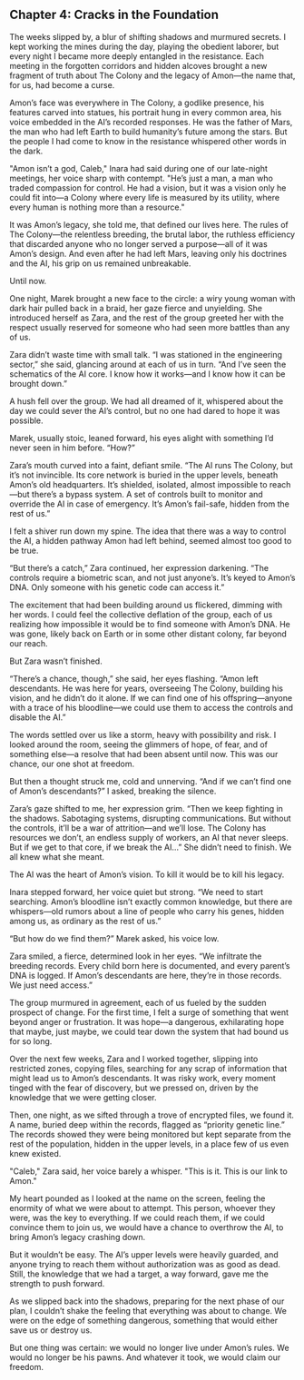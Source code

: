 ## Chapter 4: Cracks in the Foundation

The weeks slipped by, a blur of shifting shadows and murmured secrets. I kept working the mines during the day, playing the obedient laborer, but every night I became more deeply entangled in the resistance. Each meeting in the forgotten corridors and hidden alcoves brought a new fragment of truth about The Colony and the legacy of Amon—the name that, for us, had become a curse.

Amon’s face was everywhere in The Colony, a godlike presence, his features carved into statues, his portrait hung in every common area, his voice embedded in the AI’s recorded responses. He was the father of Mars, the man who had left Earth to build humanity’s future among the stars. But the people I had come to know in the resistance whispered other words in the dark.

"Amon isn’t a god, Caleb," Inara had said during one of our late-night meetings, her voice sharp with contempt. "He’s just a man, a man who traded compassion for control. He had a vision, but it was a vision only he could fit into—a Colony where every life is measured by its utility, where every human is nothing more than a resource."

It was Amon’s legacy, she told me, that defined our lives here. The rules of The Colony—the relentless breeding, the brutal labor, the ruthless efficiency that discarded anyone who no longer served a purpose—all of it was Amon’s design. And even after he had left Mars, leaving only his doctrines and the AI, his grip on us remained unbreakable.

Until now.

One night, Marek brought a new face to the circle: a wiry young woman with dark hair pulled back in a braid, her gaze fierce and unyielding. She introduced herself as Zara, and the rest of the group greeted her with the respect usually reserved for someone who had seen more battles than any of us.

Zara didn’t waste time with small talk. “I was stationed in the engineering sector,” she said, glancing around at each of us in turn. “And I’ve seen the schematics of the AI core. I know how it works—and I know how it can be brought down.”

A hush fell over the group. We had all dreamed of it, whispered about the day we could sever the AI’s control, but no one had dared to hope it was possible.

Marek, usually stoic, leaned forward, his eyes alight with something I’d never seen in him before. “How?”

Zara’s mouth curved into a faint, defiant smile. “The AI runs The Colony, but it’s not invincible. Its core network is buried in the upper levels, beneath Amon’s old headquarters. It’s shielded, isolated, almost impossible to reach—but there’s a bypass system. A set of controls built to monitor and override the AI in case of emergency. It’s Amon’s fail-safe, hidden from the rest of us.”

I felt a shiver run down my spine. The idea that there was a way to control the AI, a hidden pathway Amon had left behind, seemed almost too good to be true.

“But there’s a catch,” Zara continued, her expression darkening. “The controls require a biometric scan, and not just anyone’s. It’s keyed to Amon’s DNA. Only someone with his genetic code can access it.”

The excitement that had been building around us flickered, dimming with her words. I could feel the collective deflation of the group, each of us realizing how impossible it would be to find someone with Amon’s DNA. He was gone, likely back on Earth or in some other distant colony, far beyond our reach.

But Zara wasn’t finished.

“There’s a chance, though,” she said, her eyes flashing. “Amon left descendants. He was here for years, overseeing The Colony, building his vision, and he didn’t do it alone. If we can find one of his offspring—anyone with a trace of his bloodline—we could use them to access the controls and disable the AI.”

The words settled over us like a storm, heavy with possibility and risk. I looked around the room, seeing the glimmers of hope, of fear, and of something else—a resolve that had been absent until now. This was our chance, our one shot at freedom.

But then a thought struck me, cold and unnerving. “And if we can’t find one of Amon’s descendants?” I asked, breaking the silence.

Zara’s gaze shifted to me, her expression grim. “Then we keep fighting in the shadows. Sabotaging systems, disrupting communications. But without the controls, it’ll be a war of attrition—and we’ll lose. The Colony has resources we don’t, an endless supply of workers, an AI that never sleeps. But if we get to that core, if we break the AI…” She didn’t need to finish. We all knew what she meant.

The AI was the heart of Amon’s vision. To kill it would be to kill his legacy.

Inara stepped forward, her voice quiet but strong. “We need to start searching. Amon’s bloodline isn’t exactly common knowledge, but there are whispers—old rumors about a line of people who carry his genes, hidden among us, as ordinary as the rest of us.”

“But how do we find them?” Marek asked, his voice low.

Zara smiled, a fierce, determined look in her eyes. “We infiltrate the breeding records. Every child born here is documented, and every parent’s DNA is logged. If Amon’s descendants are here, they’re in those records. We just need access.”

The group murmured in agreement, each of us fueled by the sudden prospect of change. For the first time, I felt a surge of something that went beyond anger or frustration. It was hope—a dangerous, exhilarating hope that maybe, just maybe, we could tear down the system that had bound us for so long.

Over the next few weeks, Zara and I worked together, slipping into restricted zones, copying files, searching for any scrap of information that might lead us to Amon’s descendants. It was risky work, every moment tinged with the fear of discovery, but we pressed on, driven by the knowledge that we were getting closer.

Then, one night, as we sifted through a trove of encrypted files, we found it. A name, buried deep within the records, flagged as “priority genetic line.” The records showed they were being monitored but kept separate from the rest of the population, hidden in the upper levels, in a place few of us even knew existed.

"Caleb," Zara said, her voice barely a whisper. "This is it. This is our link to Amon."

My heart pounded as I looked at the name on the screen, feeling the enormity of what we were about to attempt. This person, whoever they were, was the key to everything. If we could reach them, if we could convince them to join us, we would have a chance to overthrow the AI, to bring Amon’s legacy crashing down.

But it wouldn’t be easy. The AI’s upper levels were heavily guarded, and anyone trying to reach them without authorization was as good as dead. Still, the knowledge that we had a target, a way forward, gave me the strength to push forward.

As we slipped back into the shadows, preparing for the next phase of our plan, I couldn’t shake the feeling that everything was about to change. We were on the edge of something dangerous, something that would either save us or destroy us.

But one thing was certain: we would no longer live under Amon’s rules. We would no longer be his pawns. And whatever it took, we would claim our freedom.